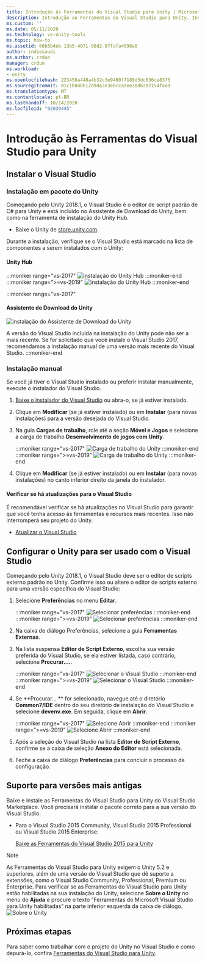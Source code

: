 ```yaml
---
title: Introdução às Ferramentas do Visual Studio para Unity | Microsoft Docs
description: Introdução ao Ferramentas do Visual Studio para Unity. Instale o Visual Studio, configure o Unity para uso com o Visual Studio e saiba mais sobre o suporte para versões mais antigas.
ms.custom: ''
ms.date: 05/11/2020
ms.technology: vs-unity-tools
ms.topic: how-to
ms.assetid: 66b5b4eb-13b5-4071-98d2-87fafa4598a8
author: indiesaudi
ms.author: crdun
manager: crdun
ms.workload:
- unity
ms.openlocfilehash: 223458a448a4b32c3e9480f7189d5dc636ce8375
ms.sourcegitcommit: 01c1b040b12d9d43e3e8ccadee20d6282154faad
ms.translationtype: MT
ms.contentlocale: pt-BR
ms.lasthandoff: 10/14/2020
ms.locfileid: "92039445"
---
```

# <a name="get-started-with-visual-studio-tools-for-unity"></a>Introdução às Ferramentas do Visual Studio para Unity

## <a name="install-visual-studio"></a>Instalar o Visual Studio

### <a name="unity-bundled-installation"></a>Instalação em pacote do Unity

Começando pelo Unity 2018.1, o Visual Studio é o editor de script padrão de C# para Unity e está incluído no Assistente de Download do Unity, bem como na ferramenta de instalação do Unity Hub.

- Baixe o Unity de [store.unity.com](https://store.unity.com/).

Durante a instalação, verifique se o Visual Studio está marcado na lista de componentes a serem instalados com o Unity:

#### <a name="unity-hub"></a>Unity Hub

:::moniker range="vs-2017"
![instalação do Unity Hub](media/vs-2017/vstu-unity-hub.png)
:::moniker-end
:::moniker range=">=vs-2019"
![instalação do Unity Hub](media/vs-2019/vstu-unity-hub.png)
:::moniker-end

:::moniker range="vs-2017"

#### <a name="unity-download-assistant"></a>Assistente de Download do Unity

![instalação do Assistente de Download do Unity](media/vs-2017/vstu-download-assistant.png)

A versão do Visual Studio incluída na instalação do Unity pode não ser a mais recente. Se for solicitado que você instale o Visual Studio 2017, recomendamos a instalação manual de uma versão mais recente do Visual Studio.
:::moniker-end

### <a name="manual-installation"></a>Instalação manual

Se você já tiver o Visual Studio instalado ou preferir instalar manualmente, execute o instalador do Visual Studio.

1. [Baixe o instalador do Visual Studio](../install/install-visual-studio.md) ou abra-o, se já estiver instalado.

1. Clique em **Modificar** (se já estiver instalado) ou em **Instalar** (para novas instalações) para a versão desejada do Visual Studio.

1. Na guia **Cargas de trabalho**, role até a seção **Móvel e Jogos** e selecione a carga de trabalho **Desenvolvimento de jogos com Unity**.

   :::moniker range="vs-2017"
   ![Carga de trabalho do Unity](media/vs-2017/vstu-unity-workload.png)
   :::moniker-end
   :::moniker range=">=vs-2019"
   ![Carga de trabalho do Unity](media/vs-2019/vstu-unity-workload.png)
   :::moniker-end

1. Clique em **Modificar** (se já estiver instalado) ou em **Instalar** (para novas instalações) no canto inferior direito da janela do instalador.

#### <a name="check-for-updates-to-visual-studio"></a>Verificar se há atualizações para o Visual Studio

É recomendável verificar se há atualizações no Visual Studio para garantir que você tenha acesso às ferramentas e recursos mais recentes. Isso não interromperá seu projeto do Unity.

- [Atualizar o Visual Studio](../install/update-visual-studio.md)

## <a name="configure-unity-for-use-with-visual-studio"></a>Configurar o Unity para ser usado com o Visual Studio

Começando pelo Unity 2018.1, o Visual Studio deve ser o editor de scripts externo padrão no Unity. Confirme isso ou altere o editor de scripts externo para uma versão específica do Visual Studio:

1. Selecione **Preferências** no menu **Editar**.

   :::moniker range="vs-2017"
   ![Selecionar preferências](media/vs-2017/vstu-unity-preferences.png)
   :::moniker-end
   :::moniker range=">=vs-2019"
   ![Selecionar preferências](media/vs-2019/vstu-unity-preferences.png)
   :::moniker-end

2. Na caixa de diálogo Preferências, selecione a guia **Ferramentas Externas**.

3. Na lista suspensa **Editor de Script Externo**, escolha sua versão preferida do Visual Studio, se ela estiver listada, caso contrário, selecione **Procurar....**.

   :::moniker range="vs-2017"
   ![Selecionar o Visual Studio](media/vs-2017/vstu-unity-external-tools.png)
   :::moniker-end
   :::moniker range=">=vs-2019"
   ![Selecionar o Visual Studio](media/vs-2019/vstu-unity-external-tools.png)
   :::moniker-end

4. Se **Procurar... ** for selecionado, navegue até o diretório **Common7/IDE** dentro do seu diretório de instalação do Visual Studio e selecione **devenv.exe**. Em seguida, clique em **Abrir**.

   :::moniker range="vs-2017"
   ![Selecione Abrir](media/vs-2017/vstu-browse-for-application.png)
   :::moniker-end
   :::moniker range=">=vs-2019"
   ![Selecione Abrir](media/vs-2019/vstu-browse-for-application.png)
   :::moniker-end

5. Após a seleção do Visual Studio na lista **Editor de Script Externo**, confirme se a caixa de seleção **Anexo do Editor** está selecionada.

6. Feche a caixa de diálogo **Preferências** para concluir o processo de configuração.

## <a name="support-for-older-versions"></a>Suporte para versões mais antigas

Baixe e instale as Ferramentas do Visual Studio para Unity do Visual Studio Marketplace. Você precisará instalar o pacote correto para a sua versão do Visual Studio.

- Para o Visual Studio 2015 Community, Visual Studio 2015 Professional ou Visual Studio 2015 Enterprise:

   [Baixe as Ferramentas do Visual Studio 2015 para Unity](https://marketplace.visualstudio.com/items?itemName=SebastienLebreton.VisualStudio2015ToolsforUnity)

> [!NOTE]
> As Ferramentas do Visual Studio para Unity exigem o Unity 5.2 e superiores, além de uma versão do Visual Studio que dê suporte a extensões, como o Visual Studio Community, Professional, Premium ou Enterprise. Para verificar se as Ferramentas do Visual Studio para Unity estão habilitadas na sua instalação do Unity, selecione **Sobre o Unity** no menu do **Ajuda** e procure o texto “Ferramentas do Microsoft Visual Studio para Unity habilitadas” na parte inferior esquerda da caixa de diálogo.
> ![Sobre o Unity](media/vs-2019/vstu-about-unity.png)

## <a name="next-steps"></a>Próximas etapas

 Para saber como trabalhar com o projeto do Unity no Visual Studio e como depurá-lo, confira [Ferramentas do Visual Studio para Unity](../cross-platform/using-visual-studio-tools-for-unity.md).

